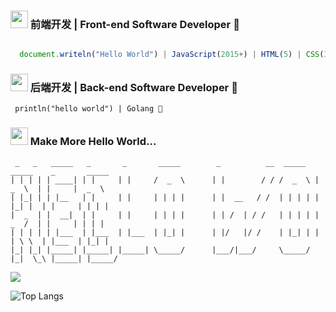 ### <img src="https://emojis.slackmojis.com/emojis/images/1592937940/9450/jmr_galactic.png?1592937940"  width="28" /> 前端开发 | Front-end Software Developer :wave:

```javascript

  document.writeln("Hello World") | JavaScript(2015+) | HTML(5) | CSS(3) | Golang 💬

```

### <img src="https://emojis.slackmojis.com/emojis/images/1643514596/5999/meow_party.gif?1643514596"  width="28" /> 后端开发 | Back-end Software Developer :wave:
```golang
 println("hello world") | Golang 💬
```

### <img src="https://emojis.slackmojis.com/emojis/images/1569381018/6481/heart-8bit-1.gif?1569381018" width="28" /> Make More Hello World...

```
 _   _   _____   _       _       _____        _          __  _____   _____    _       _____  
| | | | | ____| | |     | |     /  _  \      | |        / / /  _  \ |  _  \  | |     |  _  \ 
| |_| | | |__   | |     | |     | | | |      | |  __   / /  | | | | | |_| |  | |     | | | | 
|  _  | |  __|  | |     | |     | | | |      | | /  | / /   | | | | |  _  /  | |     | | | | 
| | | | | |___  | |___  | |___  | |_| |      | |/   |/ /    | |_| | | | \ \  | |___  | |_| | 
|_| |_| |_____| |_____| |_____| \_____/      |___/|___/     \_____/ |_|  \_\ |_____| |_____/ 

```

![](https://visitor-badge.glitch.me/badge?page_id=djkloop)

![Top Langs](https://github-readme-stats.vercel.app/api/top-langs/?username=djkloop&theme=buefy)

<!-- ![Anurag's github stats](https://github-readme-stats.vercel.app/api?username=djkloop&show_icons=true&theme=vue-dark) -->

<!--
**djkloop/djkloop** is a ✨ _special_ ✨ repository because its `README.md` (this file) appears on your GitHub profile.

Here are some ideas to get you started:

- 🔭 I’m currently working on ...
- 🌱 I’m currently learning ...
- 👯 I’m looking to collaborate on ...
- 🤔 I’m looking for help with ...
- 💬 Ask me about ...
- 📫 How to reach me: ...
- 😄 Pronouns: ...
- ⚡ Fun fact: ...
-->
